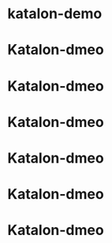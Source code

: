 # katalon-demo
# Katalon-dmeo
# Katalon-dmeo
# Katalon-dmeo

# Katalon-dmeo
# Katalon-dmeo
# Katalon-dmeo